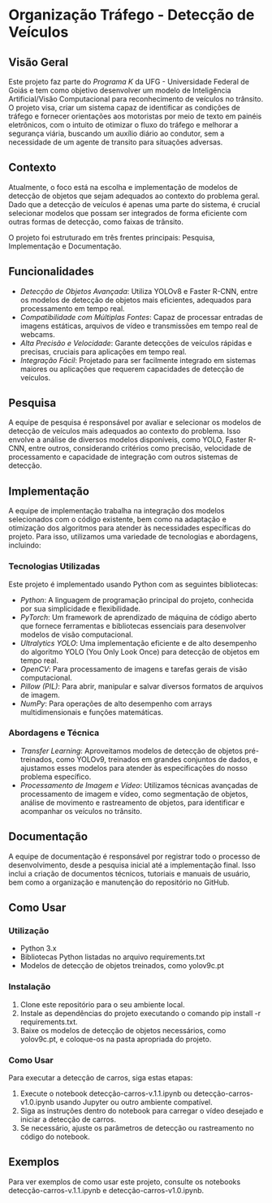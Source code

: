 # Organização Tráfego - Detecção de Veículos

## Visão Geral
Este projeto faz parte do *Programa K* da UFG - Universidade Federal de Goiás e tem como objetivo desenvolver um modelo de Inteligência Artificial/Visão Computacional para reconhecimento de veículos no trânsito. O projeto visa, criar um sistema capaz de identificar as condições de tráfego e fornecer orientações aos motoristas por meio de texto em painéis eletrônicos, com o intuito de otimizar o fluxo do tráfego e melhorar a segurança viária, buscando um auxílio diário ao condutor, sem a necessidade de um agente de transito para situações adversas.

## Contexto
Atualmente, o foco está na escolha e implementação de modelos de detecção de objetos que sejam adequados ao contexto do problema geral. Dado que a detecção de veículos é apenas uma parte do sistema, é crucial selecionar modelos que possam ser integrados de forma eficiente com outras formas de detecção, como faixas de trânsito.

O projeto foi estruturado em três frentes principais: Pesquisa, Implementação e Documentação.

## Funcionalidades
- *Detecção de Objetos Avançada*: Utiliza YOLOv8 e Faster R-CNN, entre os modelos de detecção de objetos mais eficientes, adequados para processamento em tempo real.
- *Compatibilidade com Múltiplas Fontes*: Capaz de processar entradas de imagens estáticas, arquivos de vídeo e transmissões em tempo real de webcams.
- *Alta Precisão e Velocidade*: Garante detecções de veículos rápidas e precisas, cruciais para aplicações em tempo real.
- *Integração Fácil*: Projetado para ser facilmente integrado em sistemas maiores ou aplicações que requerem capacidades de detecção de veículos.

## Pesquisa
A equipe de pesquisa é responsável por avaliar e selecionar os modelos de detecção de veículos mais adequados ao contexto do problema. Isso envolve a análise de diversos modelos disponíveis, como YOLO, Faster R-CNN, entre outros, considerando critérios como precisão, velocidade de processamento e capacidade de integração com outros sistemas de detecção.

## Implementação
A equipe de implementação trabalha na integração dos modelos selecionados com o código existente, bem como na adaptação e otimização dos algoritmos para atender às necessidades específicas do projeto. Para isso, utilizamos uma variedade de tecnologias e abordagens, incluindo:

### Tecnologias Utilizadas
Este projeto é implementado usando Python com as seguintes bibliotecas:
- *Python*: A linguagem de programação principal do projeto, conhecida por sua
simplicidade e flexibilidade.
- *PyTorch*: Um framework de aprendizado de máquina de código aberto que
fornece ferramentas e bibliotecas essenciais para desenvolver modelos de
visão computacional.
- *Ultralytics YOLO*: Uma implementação eficiente e de alto desempenho do
algoritmo YOLO (You Only Look Once) para detecção de objetos em tempo
real.
- *OpenCV*: Para processamento de imagens e tarefas gerais de visão computacional.
- *Pillow (PIL)*: Para abrir, manipular e salvar diversos formatos de arquivos de imagem.
- *NumPy*: Para operações de alto desempenho com arrays multidimensionais e funções matemáticas.

### Abordagens e Técnica
- *Transfer Learning*: Aproveitamos modelos de detecção de objetos
pré-treinados, como YOLOv9, treinados em grandes conjuntos de dados, e
ajustamos esses modelos para atender às especificações do nosso problema
específico.
- *Processamento de Imagem e Vídeo*: Utilizamos técnicas avançadas de
processamento de imagem e vídeo, como segmentação de objetos, análise
de movimento e rastreamento de objetos, para identificar e acompanhar os
veículos no trânsito.

## Documentação
A equipe de documentação é responsável por registrar todo o processo de desenvolvimento, desde a pesquisa inicial até a implementação final. Isso inclui a criação de documentos técnicos, tutoriais e manuais de usuário, bem como a organização e manutenção do repositório no GitHub.

## Como Usar

### Utilização
- Python 3.x
- Bibliotecas Python listadas no arquivo requirements.txt
- Modelos de detecção de objetos treinados, como yolov9c.pt

### Instalação
1. Clone este repositório para o seu ambiente local.
2. Instale as dependências do projeto executando o comando pip install -r requirements.txt.
3. Baixe os modelos de detecção de objetos necessários, como yolov9c.pt, e coloque-os na pasta apropriada do projeto.

### Como Usar
Para executar a detecção de carros, siga estas etapas:

1. Execute o notebook detecção-carros-v.1.1.ipynb ou detecção-carros-v1.0.ipynb usando Jupyter ou outro ambiente compatível.
2. Siga as instruções dentro do notebook para carregar o vídeo desejado e iniciar a detecção de carros.
3. Se necessário, ajuste os parâmetros de detecção ou rastreamento no código do notebook.

## Exemplos
Para ver exemplos de como usar este projeto, consulte os notebooks detecção-carros-v.1.1.ipynb e detecção-carros-v1.0.ipynb.
